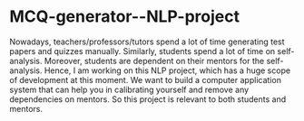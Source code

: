 # MCQ-generator--NLP-project
Nowadays, teachers/professors/tutors spend a lot of time generating test papers and quizzes manually. Similarly, students spend a lot of time on self-analysis. Moreover, students are dependent on their mentors for the self-analysis. Hence, I am working on this NLP project, which has a huge scope of development at this moment. We want to build a computer application system that can help you in calibrating yourself and remove any dependencies on mentors. So this project is relevant to both students and mentors.
